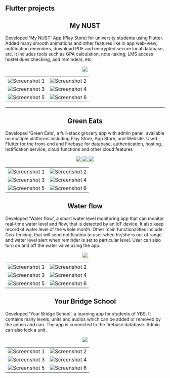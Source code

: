 ## Flutter projects

<h2 align='center'>My NUST</h2>
<p>
Developed 'My NUST' App (Play Store) for university students using Flutter. Added many smooth animations and other features like in app web-view, notification reminders, download PDF and encrypted secure local database, etc. It includes tools such as GPA calculation, note-taking, LMS access hostel dues checking, add reminders, etc
</p>

<p align="center">
  <a href="https://play.google.com/store/apps/details?id=com.hexagone.mynust">
    <img src="https://img.shields.io/badge/Play-Store-green.svg">
  </a>
</p>

|||
|--------------|--------------|
| ![Screenshot 1](images/my-nust/(1).png) | ![Screenshot 2](images/my-nust/(3).png) |
| ![Screenshot 3](images/my-nust/(2).png) | ![Screenshot 4](images/my-nust/(6).png) |
| ![Screenshot 5](images/my-nust/(4).png) | ![Screenshot 6](images/my-nust/(5).png) |

<hr>

<h2 align='center'>Green Eats</h2>

Developed 'Green Eats', a full-stack grocery app with admin panel, available on multiple platforms including Play Store, App Store, and Website. Used Flutter for the front-end and Firebase for database, authentication, hosting, notification service, cloud functions and other cloud features

<p align="center">
  <a href="https://play.google.com/store/apps/details?id=com.hexagone.green_eats">
    <img src="https://img.shields.io/badge/Play-Store-green.svg">
  </a>
  <a href="https://apps.apple.com/us/app/green-eats-fresh-grocery/id6478523748">
    <img src="https://img.shields.io/badge/App-Store-blue.svg">
  </a>
  <a href="https://greeneats.pk/">
    <img src="https://img.shields.io/badge/Web-Site-orange.svg">
  </a>
</p>

|||
|--------------|--------------|
| ![Screenshot 1](images/green-eats/(1).png) | ![Screenshot 2](images/green-eats/(2).png) |
| ![Screenshot 3](images/green-eats/(3).png) | ![Screenshot 4](images/green-eats/(4).png) |
| ![Screenshot 5](images/green-eats/(5).png) | ![Screenshot 6](images/green-eats/(5).png) |


<h2 align='center'>Water flow</h2>

Developed 'Water flow', a smart water level monitoring app that can monitor real-time water level and flow, that is detected by an IoT device. It also keep record of water level of the whole month. Other main functionalities include Geo-fencing, that will send notification to user when he/she is out of range and water level alert when reminder is set to particular level. User can also turn on and off the water valve using the app.


<p align="center">
  <a href="https://github.com/Hmmza-tariq/Flutter-Projects/blob/main/files/water-flow.apk">
    <img src="https://img.shields.io/badge/Download-Apk-purple.svg">
  </a>
</p>

|||
|--------------|--------------|
| ![Screenshot 1](images/water-flow/(1).png) | ![Screenshot 2](images/water-flow/(3).png) |
| ![Screenshot 3](images/water-flow/(2).png) | ![Screenshot 4](images/water-flow/(6).png) |
| ![Screenshot 5](images/water-flow/(4).png) | ![Screenshot 6](images/water-flow/(5).png) |


<h2 align='center'>Your Bridge School</h2>

Developed 'Your Bridge School', a learning app for students of YBS. It contains many levels, units and audios which can be added or removed by the admin and can. The app is connected to the firebase database. Admin can also lock a unit. 


<p align="center">
  <a href="https://github.com/Hmmza-tariq/Flutter-Projects/blob/main/files/ybs-user.apk">
    <img src="https://img.shields.io/badge/Download-Apk-purple.svg">
  </a>
</p>

|||
|--------------|--------------|
| ![Screenshot 1](images/ybs/(1).jpg) | ![Screenshot 2](images/ybs/(2).jpg) |
| ![Screenshot 3](images/ybs/(3).jpg) | ![Screenshot 4](images/ybs/(4).jpg) |
| ![Screenshot 5](images/ybs/(5).jpg) | ![Screenshot 6](images/ybs/(6).jpg) |
